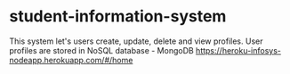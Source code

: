# student-information-system
This system let's users create, update, delete and view profiles. 
User profiles are stored in NoSQL database - MongoDB
https://heroku-infosys-nodeapp.herokuapp.com/#/home

